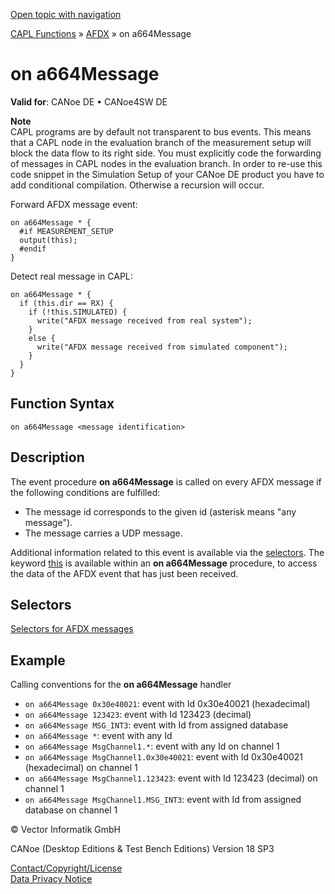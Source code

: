 [Open topic with navigation](../../../../../CANoeDEFamily.htm#Topics/CAPLFunctions/ADFX/EventProcedures/CAPLfunctionAFDXOnA664Message.md)

[CAPL Functions](../../CAPLfunctions.md) » [AFDX](../CAPLfunctionsAFDXOverview.md) » on a664Message

# on a664Message

**Valid for**: CANoe DE • CANoe4SW DE

**Note**  
CAPL programs are by default not transparent to bus events. This means that a CAPL node in the evaluation branch of the measurement setup will block the data flow to its right side. You must explicitly code the forwarding of messages in CAPL nodes in the evaluation branch. In order to re-use this code snippet in the Simulation Setup of your CANoe DE product you have to add conditional compilation. Otherwise a recursion will occur.

Forward AFDX message event:

```plaintext
on a664Message * {
  #if MEASUREMENT_SETUP
  output(this);
  #endif
}
```

Detect real message in CAPL:

```plaintext
on a664Message * {
  if (this.dir == RX) {
    if (!this.SIMULATED) {
      write("AFDX message received from real system");
    }
    else {
      write("AFDX message received from simulated component");
    }
  }
}
```

## Function Syntax

`on a664Message <message identification>`

## Description

The event procedure **on a664Message** is called on every AFDX message if the following conditions are fulfilled:

- The message id corresponds to the given id (asterisk means "any message").
- The message carries a UDP message.

Additional information related to this event is available via the [selectors](../CAPLfunctionsAFDXSelectors.md). The keyword [this](../../Other/EventProcedures/CAPLfunctionKeywordThis.md) is available within an **on a664Message** procedure, to access the data of the AFDX event that has just been received.

## Selectors

[Selectors for AFDX messages](../CAPLfunctionsAFDXSelectors.md)

## Example

Calling conventions for the **on a664Message** handler

- `on a664Message 0x30e40021`: event with Id 0x30e40021 (hexadecimal)
- `on a664Message 123423`: event with Id 123423 (decimal)
- `on a664Message MSG_INT3`: event with Id from assigned database
- `on a664Message *`: event with any Id
- `on a664Message MsgChannel1.*`: event with any Id on channel 1
- `on a664Message MsgChannel1.0x30e40021`: event with Id 0x30e40021 (hexadecimal) on channel 1
- `on a664Message MsgChannel1.123423`: event with Id 123423 (decimal) on channel 1
- `on a664Message MsgChannel1.MSG_INT3`: event with Id from assigned database on channel 1

© Vector Informatik GmbH

CANoe (Desktop Editions & Test Bench Editions) Version 18 SP3

[Contact/Copyright/License](../../../Shared/ContactCopyrightLicense.md)  
[Data Privacy Notice](https://www.vector.com/int/en/company/get-info/privacy-policy/)